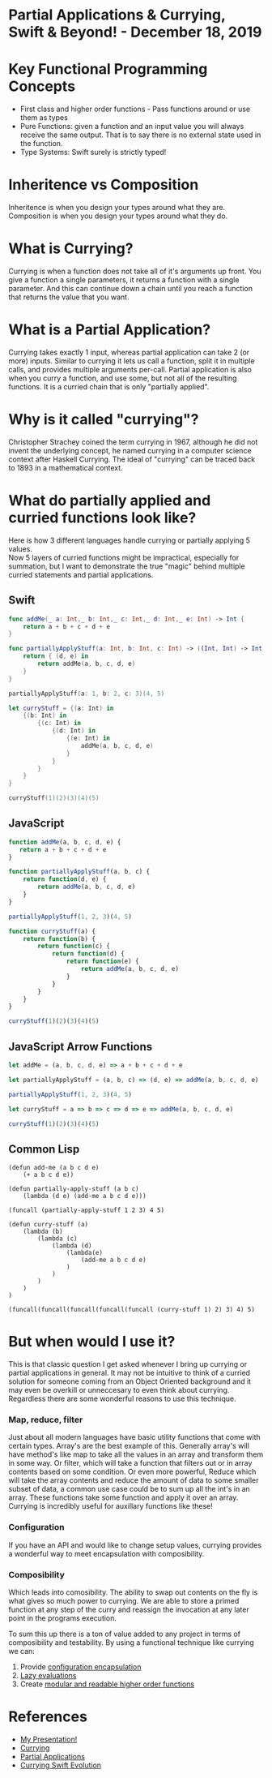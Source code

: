 # Partial Applications & Currying, Swift & Beyond! - December 18, 2019

# Key Functional Programming Concepts

- First class and higher order functions - Pass functions around or use them as types
- Pure Functions: given a function and an input value you will always receive the same output. That is to say there is no external state used in the function.
- Type Systems: Swift surely is strictly typed!

# Inheritence vs Composition
Inheritence is when you design your types around what they are.
Composition is when you design your types around what they do.

# What is Currying?

Currying is when a function does not take all of it's arguments up front.  You give a function a single parameters, it returns a function with a single parameter. And this can continue down a chain until you reach a function that returns the value that you want.

# What is a Partial Application?

Currying takes exactly 1 input, whereas partial application can take 2 (or more) inputs. Similar to currying it lets us call a function, split it in multiple calls, and provides multiple arguments per-call.
Partial application is also when you curry a function, and use some, but not all of the resulting functions.  It is a curried chain that is only "partially applied".

# Why is it called "currying"?
Christopher Strachey coined the term currying in 1967, although he did not invent the underlying concept, he named currying in a computer science context after Haskell Currying.  The ideal of "currying" can be traced back to 1893 in a mathematical context.

# What do partially applied and curried functions look like?

Here is how 3 different languages handle currying or partially applying 5 values.  
Now 5 layers of curried functions might be impractical, especially for summation, but I want to demonstrate the true "magic" behind multiple curried statements and partial applications.

## Swift
```swift
func addMe(_ a: Int,_ b: Int,_ c: Int,_ d: Int,_ e: Int) -> Int {
    return a + b + c + d + e
}

func partiallyApplyStuff(a: Int, b: Int, c: Int) -> ((Int, Int) -> Int) {
    return { (d, e) in
        return addMe(a, b, c, d, e)
    }
}

partiallyApplyStuff(a: 1, b: 2, c: 3)(4, 5)

let curryStuff = {(a: Int) in
    {(b: Int) in
        {(c: Int) in
            {(d: Int) in
                {(e: Int) in
                    addMe(a, b, c, d, e)
                }
            }
        }
    }
}

curryStuff(1)(2)(3)(4)(5)
```


## JavaScript
```javascript
function addMe(a, b, c, d, e) {
   return a + b + c + d + e
}

function partiallyApplyStuff(a, b, c) {
    return function(d, e) {
        return addMe(a, b, c, d, e)
    }
}

partiallyApplyStuff(1, 2, 3)(4, 5)

function curryStuff(a) {
    return function(b) {
        return function(c) {
            return function(d) {
                return function(e) {
                    return addMe(a, b, c, d, e)
                }
            }
        }
    }
}

curryStuff(1)(2)(3)(4)(5)
```

## JavaScript Arrow Functions
```javascript
let addMe = (a, b, c, d, e) => a + b + c + d + e

let partiallyApplyStuff = (a, b, c) => (d, e) => addMe(a, b, c, d, e)

partiallyApplyStuff(1, 2, 3)(4, 5)

let curryStuff = a => b => c => d => e => addMe(a, b, c, d, e) 

curryStuff(1)(2)(3)(4)(5)
```

## Common Lisp
```common-lisp
(defun add-me (a b c d e)
    (+ a b c d e))
​
(defun partially-apply-stuff (a b c)
    (lambda (d e) (add-me a b c d e)))
  
(funcall (partially-apply-stuff 1 2 3) 4 5)

(defun curry-stuff (a)
    (lambda (b) 
        (lambda (c) 
            (lambda (d)
                (lambda(e)
                    (add-me a b c d e)
                )
            )
        )
    )
)

(funcall(funcall(funcall(funcall(funcall (curry-stuff 1) 2) 3) 4) 5)
```

# But when would I use it?

This is that classic question I get asked whenever I bring up currying or partial applications in general.
It may not be intuitive to think of a curried solution for someone coming from an Object Oriented background and it may even be overkill or unneccesary to even think about currying.  Regardless there are some wonderful reasons to use this technique.

### Map, reduce, filter
Just about all modern languages have basic utility functions that come with certain types.  Array's are the best example of this.  Generally array's will have method's like map to take all the values in an array and transform them in some way.  Or filter, which will take a function that filters out or in array contents based on some condition. Or even more powerful, Reduce which will take the array contents and reduce the amount of data to some smaller subset of data, a common use case could be to sum up all the int's in an array.  These functions take some function and apply it over an array.  Currying is incredibly useful for auxillary functions like these!

### Configuration
If you have an API and would like to change setup values, currying provides a wonderful way to meet encapsulation with composibility.

### Composibility
Which leads into comosibility.  The ability to swap out contents on the fly is what gives so much power to currying.  We are able to store a primed function at any step of the curry and reassign the invocation at any later point in the programs execution.

To sum this up there is a ton of value added to any project in terms of composibility and testability.  By using a functional technique like currying we can:
1. Provide [configuration encapsulation](./apiConfiguration.swift)
1. [Lazy evaluations](./urlSessionCurry.swift)
1. Create [modular and readable higher order functions](./currying.swift)

# References
- [My Presentation!](./functionalSwift.key)
- [Currying](https://en.wikipedia.org/wiki/Currying)
- [Partial Applications](https://en.wikipedia.org/wiki/Partial_application)
- [Currying Swift Evolution](https://github.com/apple/swift-evolution/blob/master/proposals/0002-remove-currying.md)